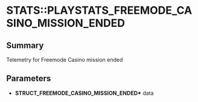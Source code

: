 # STATS::PLAYSTATS_FREEMODE_CASINO_MISSION_ENDED

## Summary
Telemetry for Freemode Casino mission ended

## Parameters
* **STRUCT_FREEMODE_CASINO_MISSION_ENDED\*** data